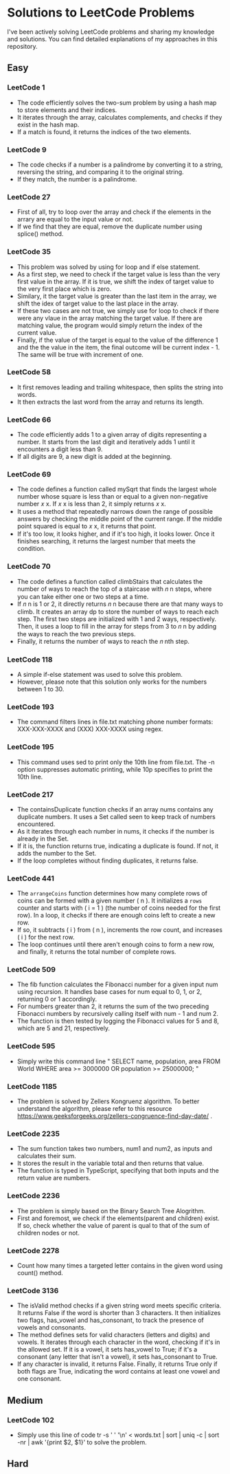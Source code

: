 # Solutions to LeetCode Problems
I've been actively solving LeetCode problems and sharing my knowledge and solutions. You can find detailed explanations of my approaches in this repository.
## Easy
### LeetCode 1
- The code efficiently solves the two-sum problem by using a hash map to store elements and their indices.
-  It iterates through the array, calculates complements, and checks if they exist in the hash map.
-  If a match is found, it returns the indices of the two elements.

### LeetCode 9
- The code checks if a number is a palindrome by converting it to a string, reversing the string, and comparing it to the original string.
- If they match, the number is a palindrome.   


### LeetCode 27
- First of all, try to loop over the array and check if the elements in the arrary are equal to the input value or not. 
- If we find that they are equal, remove the duplicate number using splice() method.

### LeetCode 35
- This problem was solved by using for loop and if else statement.
- As a first step, we need to check if the target value is less than the very first value in the array. If it is true, we shift the index of target value to the very first place which is zero. 
- Similary, it the target value is greater than the last item in the array, we shift the idex of target value to the last place in the array. 
- If these two cases are not true, we simply use for loop to check if there were any vlaue in the array matching the target value. If there are matching value, the program would simply return the index of the current value. 
- Finally, if the value of the target is equal to the value of the difference 1 and the the value in the item, 
the final outcome will be current index - 1. The same will be true with increment of one.

### LeetCode 58
- It first removes leading and trailing whitespace, then splits the string into words.
- It then extracts the last word from the array and returns its length.

### LeetCode 66
- The code efficiently adds 1 to a given array of digits representing a number. It starts from the last digit and iteratively adds 1 until it encounters a digit less than 9.
- If all digits are 9, a new digit is added at the beginning.

### LeetCode 69
- The code defines a function called mySqrt that finds the largest whole number whose square is less than or equal to a given non-negative number 
𝑥
x. If 
𝑥
x is less than 2, it simply returns 
𝑥
x.
- It uses a method that repeatedly narrows down the range of possible answers by checking the middle point of the current range. If the middle point squared is equal to 
𝑥
x, it returns that point.
- If it's too low, it looks higher, and if it's too high, it looks lower. Once it finishes searching, it returns the largest number that meets the condition.

### LeetCode 70

- The code defines a function called climbStairs that calculates the number of ways to reach the top of a staircase with 
𝑛
n steps, where you can take either one or two steps at a time.
- If 
𝑛
n is 1 or 2, it directly returns 
𝑛
n because there are that many ways to climb. It creates an array dp to store the number of ways to reach each step. The first two steps are initialized with 1 and 2 ways, respectively. Then, it uses a loop to fill in the array for steps from 3 to 
𝑛
n by adding the ways to reach the two previous steps.
- Finally, it returns the number of ways to reach the 
𝑛
nth step.

### LeetCode 118
- A simple if-else statement was used to solve this problem.
- However, please note that this solution only works for the numbers between 1 to 30.

### LeetCode 193
- The command filters lines in file.txt matching phone number formats: XXX-XXX-XXXX and (XXX) XXX-XXXX using regex.
### LeetCode 195
- This command uses sed to print only the 10th line from file.txt. The -n option suppresses automatic printing, while 10p specifies to print the 10th line.
### LeetCode 217

- The containsDuplicate function checks if an array nums contains any duplicate numbers. It uses a Set called seen to keep track of numbers encountered.
-  As it iterates through each number in nums, it checks if the number is already in the Set.
-   If it is, the function returns true, indicating a duplicate is found. If not, it adds the number to the Set.
-   If the loop completes without finding duplicates, it returns false.
### LeetCode 441

- The `arrangeCoins` function determines how many complete rows of coins can be formed with a given number \( n \). It initializes a `rows` counter and starts with \( i = 1 \) (the number of coins needed for the first row). In a loop, it checks if there are enough coins left to create a new row.
- If so, it subtracts \( i \) from \( n \), increments the row count, and increases \( i \) for the next row.
- The loop continues until there aren't enough coins to form a new row, and finally, it returns the total number of complete rows.

### LeetCode 509
- The fib function calculates the Fibonacci number for a given input num using recursion. It handles base cases for num equal to 0, 1, or 2, returning 0 or 1 accordingly.
- For numbers greater than 2, it returns the sum of the two preceding Fibonacci numbers by recursively calling itself with num - 1 and num 2.
- The function is then tested by logging the Fibonacci values for 5 and 8, which are 5 and 21, respectively.

### LeetCode 595

- Simply write this command line " SELECT name, population, area FROM World WHERE area >= 3000000 OR population >=  25000000; "
### LeetCode 1185

- The problem is solved by Zellers Kongruenz algorithm. To better understand the algorithm, please refer to this resource https://www.geeksforgeeks.org/zellers-congruence-find-day-date/ .

### LeetCode 2235
- The sum function takes two numbers, num1 and num2, as inputs and calculates their sum.
- It stores the result in the variable total and then returns that value.
- The function is typed in TypeScript, specifying that both inputs and the return value are numbers.
### LeetCode 2236


- The problem is simply based on the Binary Search Tree Alogrithm.
- First and foremost, we check if the elements(parent and children) exist. If so, check whether the value of parent is qual to that of the sum of children nodes or not.

### LeetCode 2278

- Count how many times a targeted letter contains in the given word using count() method.
  
### LeetCode 3136

- The isValid method checks if a given string word meets specific criteria. It returns False if the word is shorter than 3 characters. It then initializes two flags, has_vowel and has_consonant, to track the presence of vowels and consonants.
-  The method defines sets for valid characters (letters and digits) and vowels. It iterates through each character in the word, checking if it's in the allowed set. If it is a vowel, it sets has_vowel to True; if it's a consonant (any letter that isn't a vowel), it sets has_consonant to True.
-  If any character is invalid, it returns False. Finally, it returns True only if both flags are True, indicating the word contains at least one vowel and one consonant.
## Medium

### LeetCode 102

- Simply use this line of code tr -s ' ' '\n' < words.txt | sort | uniq -c | sort -nr | awk '{print $2, $1}' to solve the problem.
## Hard
